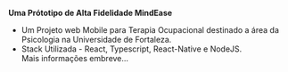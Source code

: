 **Uma Prótotipo de Alta Fidelidade MindEase**
- Um Projeto web Mobile para Terapia Ocupacional destinado a área da Psicologia na Universidade de Fortaleza.
- Stack Utilizada - React, Typescript, React-Native e NodeJS. <br>
Mais informações embreve...
